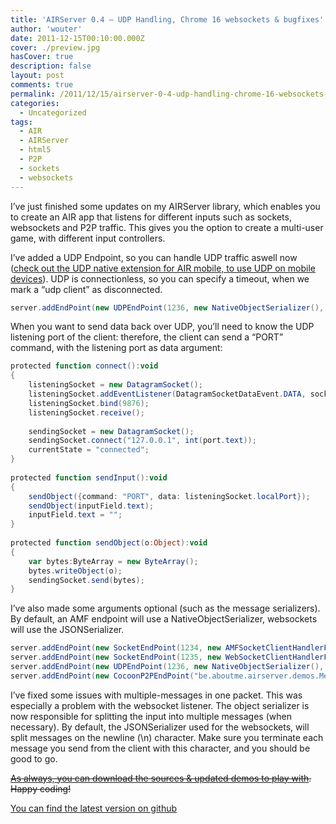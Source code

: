 ```yaml
---
title: 'AIRServer 0.4 – UDP Handling, Chrome 16 websockets & bugfixes'
author: 'wouter'
date: 2011-12-15T00:10:00.000Z
cover: ./preview.jpg
hasCover: true
description: false
layout: post
comments: true
permalink: /2011/12/15/airserver-0-4-udp-handling-chrome-16-websockets-bugfixes/
categories:
  - Uncategorized
tags:
  - AIR
  - AIRServer
  - html5
  - P2P
  - sockets
  - websockets
---
```

I’ve just finished some updates on my AIRServer library, which enables you to create an AIR app that listens for different inputs such as sockets, websockets and P2P traffic. This gives you the option to create a multi-user game, with different input controllers.

I’ve added a UDP Endpoint, so you can handle UDP traffic aswell now ([check out the UDP native extension for AIR mobile, to use UDP on mobile devices][1]). UDP is connectionless, so you can specify a timeout, when we mark a “udp client” as disconnected.

``` actionscript
server.addEndPoint(new UDPEndPoint(1236, new NativeObjectSerializer(), 60000));
```

When you want to send data back over UDP, you’ll need to know the UDP listening port of the client: therefore, the client can send a “PORT” command, with the listening port as data argument:

``` actionscript
protected function connect():void
{
    listeningSocket = new DatagramSocket();
    listeningSocket.addEventListener(DatagramSocketDataEvent.DATA, socketDataHandler);
    listeningSocket.bind(9876);
    listeningSocket.receive();
 
    sendingSocket = new DatagramSocket();
    sendingSocket.connect("127.0.0.1", int(port.text));
    currentState = "connected";
}
 
protected function sendInput():void
{
    sendObject({command: "PORT", data: listeningSocket.localPort});
    sendObject(inputField.text);
    inputField.text = "";
}
 
protected function sendObject(o:Object):void
{
    var bytes:ByteArray = new ByteArray();
    bytes.writeObject(o);
    sendingSocket.send(bytes);
}
```

I’ve also made some arguments optional (such as the message serializers). By default, an AMF endpoint will use a NativeObjectSerializer, websockets will use the JSONSerializer.

``` actionscript
server.addEndPoint(new SocketEndPoint(1234, new AMFSocketClientHandlerFactory()));
server.addEndPoint(new SocketEndPoint(1235, new WebSocketClientHandlerFactory()));
server.addEndPoint(new UDPEndPoint(1236, new NativeObjectSerializer(), 60000));
server.addEndPoint(new CocoonP2PEndPoint("be.aboutme.airserver.demos.Messages"));
```

I’ve fixed some issues with multiple-messages in one packet. This was especially a problem with the websocket listener. The object serializer is now responsible for splitting the input into multiple messages (when necessary). By default, the JSONSerializer used for the websockets, will split messages on the newline (\n) character. Make sure you terminate each message you send from the client with this character, and you should be good to go.

<del datetime="2011-12-23T16:56:07+00:00">[As always, you can download the sources & updated demos to play with][2]. Happy coding!</del>

[You can find the latest version on github][3]

 [1]: /2011/12/14/udp-native-extension-for-air-mobile-now-with-android-support/   "UDP native extension for air mobile"
 [2]: http://labs.aboutme.be/airserver/airserver-0.4.zip                          "Download sources"
 [3]: https://github.com/wouterverweirder/AIR-Server                              "Sources on Github"